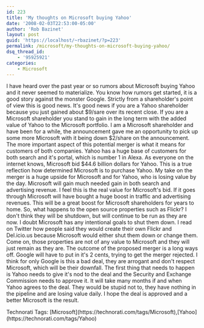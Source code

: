 ```yaml
---
id: 223
title: 'My thoughts on Microsoft buying Yahoo'
date: '2008-02-03T22:53:00-05:00'
author: 'Rob Bazinet'
layout: post
guid: 'https://localhost/~rbazinet/?p=223'
permalink: /microsoft/my-thoughts-on-microsoft-buying-yahoo/
dsq_thread_id:
    - '95925921'
categories:
    - Microsoft
---
```


I have heard over the past year or so rumors about Microsoft buying Yahoo and it never seemed to materialize. You know how rumors get started, it is a good story against the monster Google. Strictly from a shareholder's point of view this is good news. It's good news if you are a Yahoo shareholder because you just gained about $9/sare over its recent close. If you are a Microsoft shareholder you stand to gain in the long term with the added value of Yahoo to the Microsoft portfolio. I am a Microsoft shareholder and have been for a while, the announcement gave me an opportunity to pick up some more Microsoft with it being down $2/share on the announcement. The more important aspect of this potential merger is what it means for customers of both companies. Yahoo has a huge base of customers for both search and it's portal, which is number 1 in Alexa. As everyone on the internet knows, Microsoft bid $44.6 billion dollars for Yahoo. This is a true reflection how determined Microsoft is to purchase Yahoo. My take on the merger is a huge upside for Microsoft and for Yahoo, who is losing value by the day. Microsoft will gain much needed gain in both search and advertising revenue. I feel this is the real value for Microsoft's bid. If it goes through Microsoft will have bought a huge boost in traffic and advertising revenues. This will be a great boost for Microsoft shareholders for years to home. So, what happens to the open source properties such as Flickr? I don't think they will be shutdown, but will continue to be run as they are now. I doubt Microsoft has any intentional goals to shut them down. I read on Twitter how people said they would create their own Flickr and Del.icio.us because Microsoft would either shut them down or change them. Come on, those properties are not of any value to Microsoft and they will just remain as they are. The outcome of the proposed merger is a long ways off. Google will have to put in it's 2 cents, trying to get the merger rejected. I think for only Google is this a bad deal, they are arrogant and don't respect Microsoft, which will be their downfall. The first thing that needs to happen is Yahoo needs to give it's nod to the deal and the Security and Exchange Commission needs to approve it. It will take many months if and when Yahoo agrees to the deal. They would be stupid not to, they have nothing in the pipeline and are losing value daily. I hope the deal is approved and a better Microsoft is the result.

<div class="wlWriterSmartContent" style="display:inline;margin:0;padding:0;">Technorati Tags: [Microsoft](https://technorati.com/tags/Microsoft),[Yahoo](https://technorati.com/tags/Yahoo)</div>